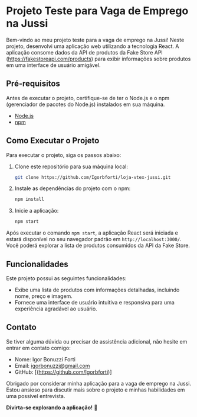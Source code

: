 # Projeto Teste para Vaga de Emprego na Jussi

Bem-vindo ao meu projeto teste para a vaga de emprego na Jussi! Neste projeto, desenvolvi uma aplicação web utilizando a tecnologia React. A aplicação consome dados da API de produtos da Fake Store API (https://fakestoreapi.com/products) para exibir informações sobre produtos em uma interface de usuário amigável.

## Pré-requisitos

Antes de executar o projeto, certifique-se de ter o Node.js e o npm (gerenciador de pacotes do Node.js) instalados em sua máquina.

- [Node.js](https://nodejs.org/)
- [npm](https://www.npmjs.com/)

## Como Executar o Projeto

Para executar o projeto, siga os passos abaixo:

1. Clone este repositório para sua máquina local:

   ```bash
   git clone https://github.com/Igorbforti/loja-vtex-jussi.git
   ```

3. Instale as dependências do projeto com o npm:

   ```bash
   npm install
   ```

4. Inicie a aplicação:

   ```bash
   npm start
   ```

Após executar o comando `npm start`, a aplicação React será iniciada e estará disponível no seu navegador padrão em `http://localhost:3000/`. Você poderá explorar a lista de produtos consumidos da API da Fake Store.

## Funcionalidades

Este projeto possui as seguintes funcionalidades:

- Exibe uma lista de produtos com informações detalhadas, incluindo nome, preço e imagem.
- Fornece uma interface de usuário intuitiva e responsiva para uma experiência agradável ao usuário.

## Contato

Se tiver alguma dúvida ou precisar de assistência adicional, não hesite em entrar em contato comigo:

- Nome: Igor Bonuzzi Forti
- Email: igorbonuzzi@gmail.com
- GitHub: [(https://github.com/Igorbforti)]

Obrigado por considerar minha aplicação para a vaga de emprego na Jussi. Estou ansioso para discutir mais sobre o projeto e minhas habilidades em uma possível entrevista.

**Divirta-se explorando a aplicação!** 🚀
